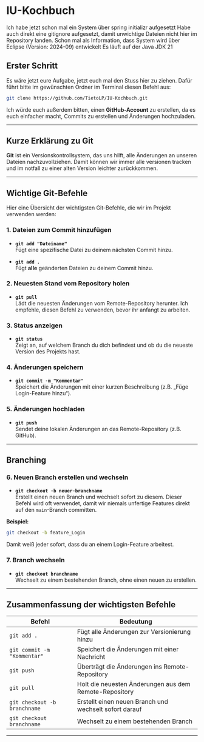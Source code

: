 # IU-Kochbuch

Ich habe jetzt schon mal ein System über spring initializr aufgesetzt
Habe auch direkt eine gitignore aufgesetzt, damit unwichtige Dateien nicht hier im Repository landen. 
Schon mal als Information, dass System wird über Eclipse (Version: 2024-09) entwickelt
Es läuft auf der Java JDK 21

## Erster Schritt

Es wäre jetzt eure Aufgabe, jetzt euch mal den Stuss hier zu ziehen. 
Dafür führt bitte im gewünschten Ordner im Terminal diesen Befehl aus:

```bash
git clone https://github.com/TietoLP/IU-Kochbuch.git
```

Ich würde euch außerdem bitten, einen **GitHub-Account** zu erstellen, da es euch einfacher macht, Commits zu erstellen und Änderungen hochzuladen.

---

## Kurze Erklärung zu Git

**Git** ist ein Versionskontrollsystem, das uns hilft, alle Änderungen an unseren Dateien nachzuvollziehen.
Damit können wir immer alle versionen tracken und im notfall zu einer alten Version leichter zurückkommen.

---

## Wichtige Git-Befehle

Hier eine Übersicht der wichtigsten Git-Befehle, die wir im Projekt verwenden werden:

### 1. **Dateien zum Commit hinzufügen**
- **`git add "Dateiname"`**  
  Fügt eine spezifische Datei zu deinem nächsten Commit hinzu.

- **`git add .`**  
  Fügt **alle** geänderten Dateien zu deinem Commit hinzu.

### 2. **Neuesten Stand vom Repository holen**
- **`git pull`**  
  Lädt die neuesten Änderungen vom Remote-Repository herunter. Ich empfehle, diesen Befehl zu verwenden, bevor ihr anfangt zu arbeiten.

### 3. **Status anzeigen**
- **`git status`**  
  Zeigt an, auf welchem Branch du dich befindest und ob du die neueste Version des Projekts hast.

### 4. **Änderungen speichern**
- **`git commit -m "Kommentar"`**  
  Speichert die Änderungen mit einer kurzen Beschreibung (z.B. „Füge Login-Feature hinzu“).

### 5. **Änderungen hochladen**
- **`git push`**  
  Sendet deine lokalen Änderungen an das Remote-Repository (z.B. GitHub).

---

## Branching

### 6. **Neuen Branch erstellen und wechseln**
- **`git checkout -b neuer-branchname`**  
  Erstellt einen neuen Branch und wechselt sofort zu diesem. Dieser Befehl wird oft verwendet, damit wir niemals unfertige Features direkt auf den `main`-Branch committen.

**Beispiel:**  
```bash
git checkout -b feature_Login
```

Damit weiß jeder sofort, dass du an einem Login-Feature arbeitest.

### 7. **Branch wechseln**
- **`git checkout branchname`**  
  Wechselt zu einem bestehenden Branch, ohne einen neuen zu erstellen.

---

## Zusammenfassung der wichtigsten Befehle

| Befehl                        | Bedeutung                                                      |
|-------------------------------|----------------------------------------------------------------|
| `git add .`                    | Fügt alle Änderungen zur Versionierung hinzu                  |
| `git commit -m "Kommentar"`    | Speichert die Änderungen mit einer Nachricht                  |
| `git push`                     | Überträgt die Änderungen ins Remote-Repository                |
| `git pull`                     | Holt die neuesten Änderungen aus dem Remote-Repository        |
| `git checkout -b branchname`   | Erstellt einen neuen Branch und wechselt sofort darauf        |
| `git checkout branchname`      | Wechselt zu einem bestehenden Branch                         |

---

